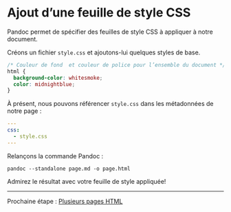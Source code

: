 # Ajout d’une feuille de style CSS

Pandoc permet de spécifier des feuilles de style CSS à appliquer à notre document.

Créons un fichier `style.css` et ajoutons-lui quelques styles de base.

```css
/* Couleur de fond  et couleur de police pour l’ensemble du document */
html {
  background-color: whitesmoke;
  color: midnightblue;
}

```

À présent, nous pouvons référencer `style.css` dans les métadonnées de notre page :

```yaml
---
css:
  - style.css
---
```

Relançons la commande Pandoc :

```shell
pandoc --standalone page.md -o page.html
```

Admirez le résultat avec votre feuille de style appliquée!

---

Prochaine étape : [Plusieurs pages HTML](../3-plusieurs-pages)
